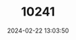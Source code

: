 ---
title: "10241"
category: "Chersobius signatus"
draft: false
date: 2024-02-22 13:03:50
languages:
  English: ["Speckled Cape Tortoise", "Speckled Padloper", "Speckled Tortoise", "Speckled Dwarf Tortoise"]
  French: ["Homopode marqué"]
  Afrikaans: ["Klipskilpad"]
  Spanish; Castilian: ["Tortuga Manchada"]
---